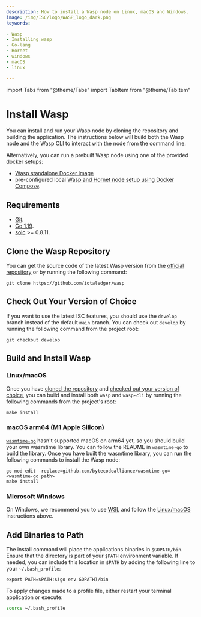 ```yaml
---
description: How to install a Wasp node on Linux, macOS and Windows.
image: /img/ISC/logo/WASP_logo_dark.png
keywords:

- Wasp
- Installing wasp
- Go-lang
- Hornet
- windows
- macOS
- linux

---
```


import Tabs from "@theme/Tabs"
import TabItem from "@theme/TabItem"

# Install Wasp

You can install and run your Wasp node by cloning the repository and building the application. The instructions below
will build both the Wasp node and the Wasp CLI to interact with the node from the command line.

Alternatively, you can run a prebuilt Wasp node using one of the provided docker setups:

- [Wasp standalone Docker image](docker_standalone.md)
- pre-configured local [Wasp and Hornet node setup using Docker Compose](../development_tools/docker_preconfigured.md).

## Requirements

- [Git](https://git-scm.com/).
- [Go 1.19](https://golang.org/doc/install).
- [solc](https://docs.soliditylang.org/en/v0.8.9/installing-solidity.html) >= 0.8.11.

## Clone the Wasp Repository

You can get the source code of the latest Wasp version from
the [official repository](https://github.com/iotaledger/wasp) or by running the following command:

```shell
git clone https://github.com/iotaledger/wasp
```

## Check Out Your Version of Choice

If you want to use the latest ISC features, you should use the `develop` branch instead of the default `main` branch.
You can check out `develop` by running the following command from the project root:

```shell
git checkout develop
```

## Build and Install Wasp

### Linux/macOS

Once you have [cloned the repository](#clone-the-wasp-repository)
and [checked out your version of choice](#check-out-your-version-of-choice), you can build and install both `wasp`
and `wasp-cli` by running the following commands from the project's root:

```shell
make install
```

### macOS arm64 (M1 Apple Silicon)

[`wasmtime-go`](https://github.com/bytecodealliance/wasmtime-go) hasn't supported macOS on arm64 yet, so you should
build your own wasmtime library. You can follow the README in `wasmtime-go` to build the library.
Once you have built the wasmtime library, you can run the following commands to install the Wasp node:

```shell
go mod edit -replace=github.com/bytecodealliance/wasmtime-go=<wasmtime-go path>
make install
```

### Microsoft Windows

On Windows, we recommend you to use [WSL](https://docs.microsoft.com/en-us/windows/wsl/install) and follow
the [Linux/macOS](#linuxmacos) instructions above.

##  Add Binaries to Path

The install command will place the applications binaries in `$GOPATH/bin`.
Ensure that the directory is part of your `$PATH` environment variable.
If needed, you can include this location in `$PATH` by adding the following line to your `~/.bash_profile`:

```shell
export PATH=$PATH:$(go env GOPATH)/bin
```

To apply changes made to a profile file, either restart your terminal application or execute:

```bash
source ~/.bash_profile
```
